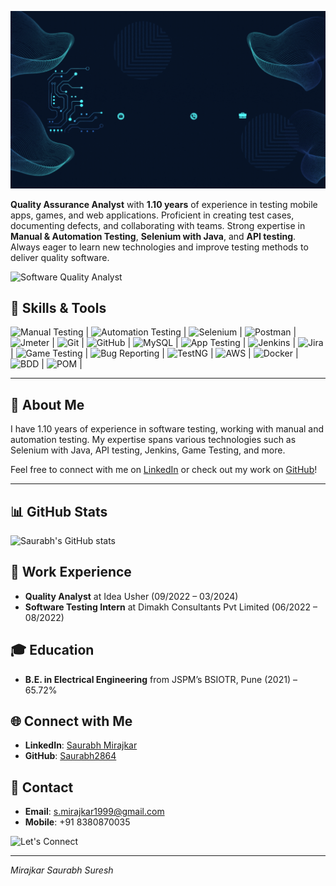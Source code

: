 ![](https://github.com/Saurabh2864/Saurabh2864/blob/main/gif.gif)




**Quality Assurance Analyst** with **1.10 years** of experience in testing mobile apps, games, and web applications. Proficient in creating test cases, documenting defects, and collaborating with teams. Strong expertise in **Manual & Automation Testing**, **Selenium with Java**, and **API testing**. Always eager to learn new technologies and improve testing methods to deliver quality software.

![Software Quality Analyst](https://i.pinimg.com/originals/17/07/13/170713ecea0449df54e43dcf926950bf.gif) <!-- Add a relevant GIF URL here -->


## 🔧 Skills & Tools

            

 ![Manual Testing](https://img.shields.io/badge/-Manual_Testing-007ACC?style=for-the-badge&logo=appveyor) |
 ![Automation Testing](https://img.shields.io/badge/-Automation_Testing-007ACC?style=for-the-badge&logo=appveyor) |
 ![Selenium](https://img.icons8.com/color/48/000000/selenium-test-automation.png) |
 ![Postman](https://img.shields.io/badge/-Postman-FF6C37?style=for-the-badge&logo=postman) |
 ![Jmeter](https://img.icons8.com/color/48/000000/jmeter.png) |
 ![Git](https://img.icons8.com/color/48/000000/git.png) |
 ![GitHub](https://img.icons8.com/material-outlined/48/000000/github.png) |
 ![MySQL](https://img.icons8.com/color/48/000000/mysql-logo.png) |
 ![App Testing](https://img.icons8.com/fluency/48/000000/mobile-testing.png) |
 ![Jenkins](https://img.icons8.com/color/48/000000/jenkins.png) |
 ![Jira](https://img.icons8.com/color/48/000000/jira.png) |
 ![Game Testing](https://img.icons8.com/color/48/000000/video-game.png) |
![Bug Reporting](https://img.icons8.com/color/48/000000/bug.png) |
 ![TestNG](https://img.icons8.com/color/48/000000/test-passed.png) |
 ![AWS](https://img.icons8.com/color/48/000000/amazon-web-services.png) |
 ![Docker](https://img.icons8.com/color/48/000000/docker.png) |
 ![BDD](https://img.icons8.com/external-tal-revivo-color-tal-revivo/48/000000/external-cucumber-is-a-tool-based-on-behavior-driven-development-bdd-framework-logo-color-tal-revivo.png) |
 ![POM](https://img.icons8.com/color/48/000000/data-in-both-directions.png) |

---



## 🌟 About Me
I have 1.10 years of experience in software testing, working with manual and automation testing. My expertise spans various technologies such as Selenium with Java, API testing, Jenkins, Game Testing, and more.

Feel free to connect with me on [LinkedIn](https://www.linkedin.com/in/saurabh-mirajkar-52782a222) or check out my work on [GitHub](https://github.com/Saurabh2864)!

---

## 📊 GitHub Stats

![Saurabh's GitHub stats](https://github-readme-stats.vercel.app/api?username=Saurabh2864&show_icons=true&theme=radical)





## 🏢 Work Experience

- **Quality Analyst** at Idea Usher (09/2022 – 03/2024)
- **Software Testing Intern** at Dimakh Consultants Pvt Limited (06/2022 – 08/2022)

## 🎓 Education

- **B.E. in Electrical Engineering** from JSPM’s BSIOTR, Pune (2021) – 65.72%

## 🌐 Connect with Me

- **LinkedIn**: [Saurabh Mirajkar](https://www.linkedin.com/in/saurabh-mirajkar-52782a222)
- **GitHub**: [Saurabh2864](https://github.com/Saurabh2864)

## 📧 Contact

- **Email**: s.mirajkar1999@gmail.com
- **Mobile**: +91 8380870035

![Let's Connect ](https://media3.giphy.com/media/khr2lS27v92PQPD3oa/giphy.gif) <!-- Add a relevant GIF URL here -->

---
_Mirajkar Saurabh Suresh_
